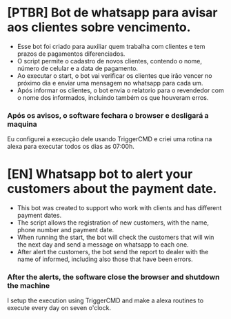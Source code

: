 # [PTBR] Bot de whatsapp para avisar aos clientes sobre vencimento.
* Esse bot foi criado para auxiliar quem trabalha com clientes e tem prazos de pagamentos diferenciados.
* O script permite o cadastro de novos clientes, contendo o nome, número de celular e a data de pagamento.
* Ao executar o start, o bot vai verificar os clientes que irão vencer no próximo dia e enviar uma mensagem no whatsapp para cada um.
* Após informar os clientes, o bot envia o relatorio para o revendedor com o nome dos informados, incluindo também os que houveram erros.

### Após os avisos, o software fechara o browser e desligará a maquina
Eu configurei a execução dele usando TriggerCMD e criei uma rotina na alexa para executar todos os dias as 07:00h.

# [EN] Whatsapp bot to alert your customers about the payment date.
* This bot was created to support who work with clients and has different payment dates.
* The script allows the registration of new customers, with the name, phone number and payment date.
* When running the start, the bot will check the customers that will win the next day and send a message on whatsapp to each one.
* After alert the customers, the bot send the report to dealer with the name of informed, including also those that have been errors.

### After the alerts, the software close the browser and shutdown the machine
I setup the execution using TriggerCMD and make a alexa routines to execute every day on seven o'clock.
